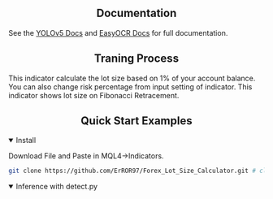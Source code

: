 

</div>

## <div align="center">Documentation</div>

See the [YOLOv5 Docs](https://docs.ultralytics.com)  and [EasyOCR Docs](https://github.com/JaidedAI/EasyOCR) for full documentation.

## <div align="center">Traning Process</div>

This indicator calculate the lot size based on 1% of your account balance.
You can also change risk percentage from input setting of indicator.
This indicator shows lot size on Fibonacci Retracement.

## <div align="center">Quick Start Examples</div>




<details open>
<summary>Install</summary>

Download File and Paste in MQL4->Indicators.

```bash
git clone https://github.com/ErROR97/Forex_Lot_Size_Calculator.git # clone
```

</details>

<details open>

<summary>Inference with detect.py</summary>




